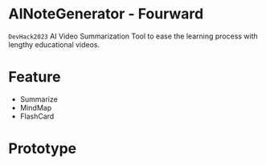 # AINoteGenerator - Fourward
`DevHack2023`
AI Video Summarization Tool to ease the learning process with lengthy educational videos.
# Feature
- Summarize
- MindMap
- FlashCard

# Prototype
